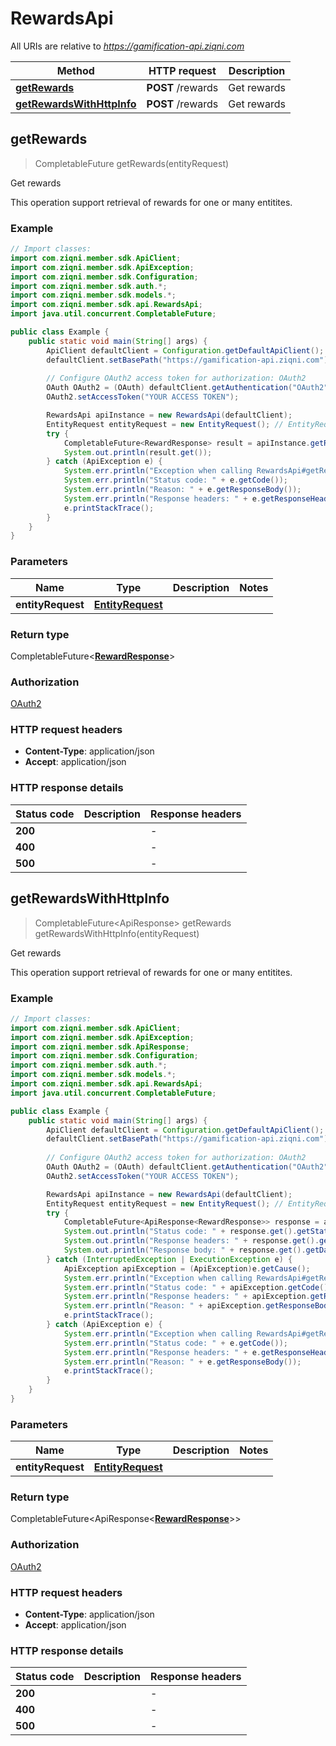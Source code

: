 # RewardsApi

All URIs are relative to *https://gamification-api.ziqni.com*

| Method | HTTP request | Description |
|------------- | ------------- | -------------|
| [**getRewards**](RewardsApi.md#getRewards) | **POST** /rewards | Get rewards |
| [**getRewardsWithHttpInfo**](RewardsApi.md#getRewardsWithHttpInfo) | **POST** /rewards | Get rewards |



## getRewards

> CompletableFuture<RewardResponse> getRewards(entityRequest)

Get rewards

This operation support retrieval of rewards for one or many entitites.

### Example

```java
// Import classes:
import com.ziqni.member.sdk.ApiClient;
import com.ziqni.member.sdk.ApiException;
import com.ziqni.member.sdk.Configuration;
import com.ziqni.member.sdk.auth.*;
import com.ziqni.member.sdk.models.*;
import com.ziqni.member.sdk.api.RewardsApi;
import java.util.concurrent.CompletableFuture;

public class Example {
    public static void main(String[] args) {
        ApiClient defaultClient = Configuration.getDefaultApiClient();
        defaultClient.setBasePath("https://gamification-api.ziqni.com");
        
        // Configure OAuth2 access token for authorization: OAuth2
        OAuth OAuth2 = (OAuth) defaultClient.getAuthentication("OAuth2");
        OAuth2.setAccessToken("YOUR ACCESS TOKEN");

        RewardsApi apiInstance = new RewardsApi(defaultClient);
        EntityRequest entityRequest = new EntityRequest(); // EntityRequest | 
        try {
            CompletableFuture<RewardResponse> result = apiInstance.getRewards(entityRequest);
            System.out.println(result.get());
        } catch (ApiException e) {
            System.err.println("Exception when calling RewardsApi#getRewards");
            System.err.println("Status code: " + e.getCode());
            System.err.println("Reason: " + e.getResponseBody());
            System.err.println("Response headers: " + e.getResponseHeaders());
            e.printStackTrace();
        }
    }
}
```

### Parameters


| Name | Type | Description  | Notes |
|------------- | ------------- | ------------- | -------------|
| **entityRequest** | [**EntityRequest**](EntityRequest.md)|  | |

### Return type

CompletableFuture<[**RewardResponse**](RewardResponse.md)>


### Authorization

[OAuth2](../README.md#OAuth2)

### HTTP request headers

- **Content-Type**: application/json
- **Accept**: application/json

### HTTP response details
| Status code | Description | Response headers |
|-------------|-------------|------------------|
| **200** |  |  -  |
| **400** |  |  -  |
| **500** |  |  -  |

## getRewardsWithHttpInfo

> CompletableFuture<ApiResponse<RewardResponse>> getRewards getRewardsWithHttpInfo(entityRequest)

Get rewards

This operation support retrieval of rewards for one or many entitites.

### Example

```java
// Import classes:
import com.ziqni.member.sdk.ApiClient;
import com.ziqni.member.sdk.ApiException;
import com.ziqni.member.sdk.ApiResponse;
import com.ziqni.member.sdk.Configuration;
import com.ziqni.member.sdk.auth.*;
import com.ziqni.member.sdk.models.*;
import com.ziqni.member.sdk.api.RewardsApi;
import java.util.concurrent.CompletableFuture;

public class Example {
    public static void main(String[] args) {
        ApiClient defaultClient = Configuration.getDefaultApiClient();
        defaultClient.setBasePath("https://gamification-api.ziqni.com");
        
        // Configure OAuth2 access token for authorization: OAuth2
        OAuth OAuth2 = (OAuth) defaultClient.getAuthentication("OAuth2");
        OAuth2.setAccessToken("YOUR ACCESS TOKEN");

        RewardsApi apiInstance = new RewardsApi(defaultClient);
        EntityRequest entityRequest = new EntityRequest(); // EntityRequest | 
        try {
            CompletableFuture<ApiResponse<RewardResponse>> response = apiInstance.getRewardsWithHttpInfo(entityRequest);
            System.out.println("Status code: " + response.get().getStatusCode());
            System.out.println("Response headers: " + response.get().getHeaders());
            System.out.println("Response body: " + response.get().getData());
        } catch (InterruptedException | ExecutionException e) {
            ApiException apiException = (ApiException)e.getCause();
            System.err.println("Exception when calling RewardsApi#getRewards");
            System.err.println("Status code: " + apiException.getCode());
            System.err.println("Response headers: " + apiException.getResponseHeaders());
            System.err.println("Reason: " + apiException.getResponseBody());
            e.printStackTrace();
        } catch (ApiException e) {
            System.err.println("Exception when calling RewardsApi#getRewards");
            System.err.println("Status code: " + e.getCode());
            System.err.println("Response headers: " + e.getResponseHeaders());
            System.err.println("Reason: " + e.getResponseBody());
            e.printStackTrace();
        }
    }
}
```

### Parameters


| Name | Type | Description  | Notes |
|------------- | ------------- | ------------- | -------------|
| **entityRequest** | [**EntityRequest**](EntityRequest.md)|  | |

### Return type

CompletableFuture<ApiResponse<[**RewardResponse**](RewardResponse.md)>>


### Authorization

[OAuth2](../README.md#OAuth2)

### HTTP request headers

- **Content-Type**: application/json
- **Accept**: application/json

### HTTP response details
| Status code | Description | Response headers |
|-------------|-------------|------------------|
| **200** |  |  -  |
| **400** |  |  -  |
| **500** |  |  -  |


